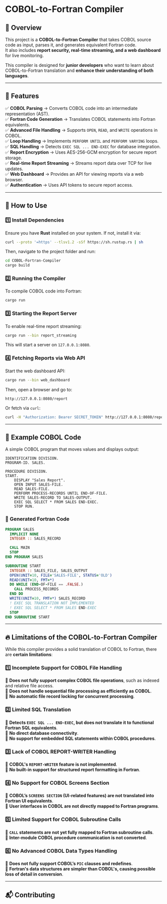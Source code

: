 # COBOL-to-Fortran Compiler

## 📌 Overview
This project is a **COBOL-to-Fortran Compiler** that takes COBOL source code as input, parses it, and generates equivalent Fortran code.  
It also includes **report security, real-time streaming, and a web dashboard** for live monitoring.

This compiler is designed for **junior developers** who want to learn about COBOL-to-Fortran translation and **enhance their understanding of both languages**.

---

## 🚀 Features
✅ **COBOL Parsing** → Converts COBOL code into an intermediate representation (AST).  
✅ **Fortran Code Generation** → Translates COBOL statements into Fortran equivalents.  
✅ **Advanced File Handling** → Supports `OPEN`, `READ`, and `WRITE` operations in COBOL.  
✅ **Loop Handling** → Implements `PERFORM UNTIL` and `PERFORM VARYING` loops.  
✅ **SQL Handling** → Detects `EXEC SQL ... END-EXEC` for database integration.  
✅ **Report Encryption** → Uses AES-256-GCM encryption for secure report storage.  
✅ **Real-time Report Streaming** → Streams report data over TCP for live updates.  
✅ **Web Dashboard** → Provides an API for viewing reports via a web browser.  
✅ **Authentication** → Uses API tokens to secure report access.  

---

## 📜 How to Use

### **1️⃣ Install Dependencies**
Ensure you have **Rust** installed on your system. If not, install it via:  
```sh
curl --proto '=https' --tlsv1.2 -sSf https://sh.rustup.rs | sh
```
Then, navigate to the project folder and run:
```sh
cd COBOL-Fortran-Compiler
cargo build
```

### **2️⃣ Running the Compiler**
To compile COBOL code into Fortran:
```sh
cargo run
```

### **3️⃣ Starting the Report Server**
To enable real-time report streaming:
```sh
cargo run --bin report_streaming
```
This will start a server on `127.0.0.1:8080`.

### **4️⃣ Fetching Reports via Web API**
Start the web dashboard API:
```sh
cargo run --bin web_dashboard
```
Then, open a browser and go to:
```
http://127.0.0.1:8080/report
```
Or fetch via `curl`:
```sh
curl -H "Authorization: Bearer SECRET_TOKEN" http://127.0.0.1:8080/report
```

---

## 📌 Example COBOL Code
A simple COBOL program that moves values and displays output:
```cobol
IDENTIFICATION DIVISION.
PROGRAM-ID. SALES.

PROCEDURE DIVISION.
START.
    DISPLAY "Sales Report".
    OPEN INPUT SALES-FILE.
    READ SALES-FILE.
    PERFORM PROCESS-RECORDS UNTIL END-OF-FILE.
    WRITE SALES-RECORD TO SALES-OUTPUT.
    EXEC SQL SELECT * FROM SALES END-EXEC.
    STOP RUN.
```

### 🔄 **Generated Fortran Code**
```fortran
PROGRAM SALES
  IMPLICIT NONE
  INTEGER :: SALES_RECORD

  CALL MAIN
  STOP
END PROGRAM SALES

SUBROUTINE START
  INTEGER :: SALES_FILE, SALES_OUTPUT
  OPEN(UNIT=10, FILE='SALES-FILE', STATUS='OLD')
  READ(UNIT=10, FMT=*) 
  DO WHILE (END-OF-FILE == .FALSE.)
    CALL PROCESS_RECORDS
  END DO
  WRITE(UNIT=10, FMT=*) SALES_RECORD
  ! EXEC SQL TRANSLATION NOT IMPLEMENTED
  ! EXEC SQL SELECT * FROM SALES END-EXEC
  STOP
END SUBROUTINE START
```

---

## 🔥 **Limitations of the COBOL-to-Fortran Compiler**
While this compiler provides a solid translation of COBOL to Fortran, there are **certain limitations**:

### **1️⃣ Incomplete Support for COBOL File Handling**
🚫 **Does not fully support complex COBOL file operations**, such as indexed and relative file access.  
🚫 **Does not handle sequential file processing as efficiently as COBOL**.  
🚫 **No automatic file record locking for concurrent processing**.  

### **2️⃣ Limited SQL Translation**
🚫 **Detects `EXEC SQL ... END-EXEC`, but does not translate it to functional Fortran SQL equivalents**.  
🚫 **No direct database connectivity**.  
🚫 **No support for embedded SQL statements within COBOL procedures**.  

### **3️⃣ Lack of COBOL REPORT-WRITER Handling**
🚫 **COBOL's `REPORT-WRITER` feature is not implemented**.  
🚫 **No built-in support for structured report formatting in Fortran**.  

### **4️⃣ No Support for COBOL Screens Section**
🚫 **COBOL’s `SCREENS SECTION` (UI-related features) are not translated into Fortran UI equivalents**.  
🚫 **User interfaces in COBOL are not directly mapped to Fortran programs**.  

### **5️⃣ Limited Support for COBOL Subroutine Calls**
🚫 **`CALL` statements are not yet fully mapped to Fortran subroutine calls**.  
🚫 **Inter-module COBOL procedure communication is not converted**.  

### **6️⃣ No Advanced COBOL Data Types Handling**
🚫 **Does not fully support COBOL’s `PIC` clauses and redefines**.  
🚫 **Fortran's data structures are simpler than COBOL's, causing possible loss of detail in conversion**.  

---

## 📬 Contributing

